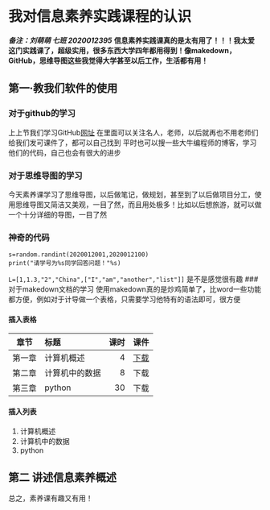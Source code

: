  #  我对信息素养实践课程的认识
***备注：刘萌萌  七班  2020012395***
**信息素养实践课真的是太有用了！！！我太爱这门实践课了，超级实用，很多东西大学四年都用得到！像makedown，GitHub，思维导图这些我觉得大学甚至以后工作，生活都有用！**
## 第一·教我们软件的使用
### 对于github的学习
上上节我们学习GitHub[网址](https://github.com/qiuqiuyahh/-)
在里面可以关注名人，老师，以后就再也不用老师们给我们发可课件了，都可以自己找到
平时也可以搜一些大牛编程师的博客，学习他们的代码，自己也会有很大的进步
### 对于思维导图的学习
今天素养课学习了思维导图，以后做笔记，做规划，甚至到了以后做项目分工，使用思维导图又简洁又美观，一目了然，而且用处极多！比如以后想旅游，就可以做一个十分详细的导图，一目了然
### 神奇的代码
```import random
s=random.randint(2020012001,2020012100)
print("请学号为%s同学回答问题！"%s)
```
`L=[1,1.3,"2","China",["I","am","another","list"]]`
是不是感觉很有趣
###对于makedown文档的学习
使用makedown真的是炒鸡简单了，比word一些功能都方便，例如对于计导做一个表格，只需要学习他特有的语法即可，很方便
#### 插入表格
|章节|标题|课时|课件|
|:-:|:-|-:|:-:|
|第一章|计算机概述|4|[下载]()|
|第二章|计算机中的数据|8|下载|
|第三章|python|30|下载|
#### 插入列表
1. 计算机概述
2. 计算机中的数据
3. python
## 第二 讲述信息素养概述
总之，素养课有趣又有用！
